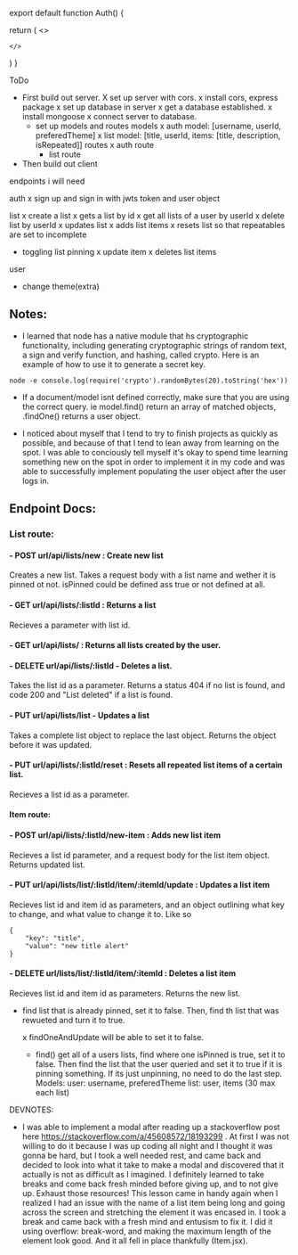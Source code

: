 export default function Auth() {

return (
    <>

    </>
)
}

ToDo

- First build out server.
    X set up server with cors.
        x install cors, express package
    x set up database in server
        x get a database established.
        x install mongoose
        x connect server to database.
    - set up models and routes
        models
        x auth model: [username, userId, preferedTheme]
        x list model: [title, userId, items: [title, description, isRepeated]]
        routes
        x auth route
        - list route
- Then build out client

endpoints i will need

auth
x sign up and sign in with jwts token and user object

list
x create a list
x gets a list by id
x get all lists of a user by userId
x delete list by userId
x updates list
x adds list items
x resets list so that repeatables are set to incomplete
- toggling list pinning
x update item
x deletes list items

user
- change theme(extra)

## Notes:

- I learned that node has a native module that hs cryptographic functionality, including generating cryptographic strings of random text, a sign and verify function, and hashing, called crypto. Here is an example of how to use it to generate a secret key.

`node -e console.log(require('crypto').randomBytes(20).toString('hex'))`

- If a document/model isnt defined correctly, make sure that you are using the correct query. ie model.find() return an array of matched objects, .findOne() returns a user object.

- I noticed about myself that I tend to try to finish projects as quickly as possible, and because of that I tend to lean away from learning on the spot. I was able to conciously tell myself it's okay to spend time learning something new on the spot in order to implement it in my code and was able to successfully implement populating the user object after the user logs in.

## Endpoint Docs:

### List route:

#### - POST url/api/lists/new : Create new list

Creates a new list. Takes a request body with a list name and wether it is pinned ot not. isPinned could be defined ass true or not defined at all.

#### - GET url/api/lists/:listId : Returns a list

Recieves a parameter with list id.

#### - GET url/api/lists/ : Returns all lists created by the user.

#### - DELETE url/api/lists/:listId - Deletes a list.

Takes the list id as a parameter. Returns a status 404 if no list is found, and code 200 and "List deleted" if a list is found.

#### - PUT url/api/lists/list - Updates a list

Takes a complete list object to replace the last object. Returns the object before it was updated.

#### - PUT url/api/lists/:listId/reset : Resets all repeated list items of a certain list.

Recieves a list id as a parameter.

#### Item route:

#### - POST url/api/lists/:listId/new-item : Adds new list item

Recieves a list id parameter, and a request body for the list item object. Returns updated list.

#### - PUT url/api/lists/list/:listId/item/:itemId/update : Updates a list item

Recieves list id and item id as parameters, and an object outlining what key to change, and what value to change it to. Like so

```
{
    "key": "title",
    "value": "new title alert"
}
```

#### - DELETE url/lists/list/:listId/item/:itemId : Deletes a list item

Recieves list id and item id as parameters. Returns the new list.


- find list that is already pinned, set it to false. Then, find th list that was rewueted and turn it to true.

    x findOneAndUpdate will be able to set it to false. 
    - find() get all of a users lists, find where one isPinned is true, set it to false. Then find the list that the user queried and set it to true if it is pinning something. If its just unpinning, no need to do the last step.
Models:
user: username, preferedTheme
list: user, items (30 max each list)

DEVNOTES:

- I was able to implement a modal after reading up a stackoverflow post here https://stackoverflow.com/a/45608572/18193299 . At first I was not willing to do it because I was up coding all night and I thought it was gonna be hard, but I took a well needed rest, and came back and decided to look into what it take to make a modal and discovered that it actually is not as difficult as I imagined. I definitely learned to take breaks and come back fresh minded before giving up, and to not give up. Exhaust those resources! This lesson came in handy again when I realized I had an issue with the name of a list item being long and going across the screen and stretching the element it was encased in. I took a break and came back with a fresh mind and entusism to fix it. I did it using overflow: break-word, and making the maximum length of the element look good. And it all fell in place thankfully (Item.jsx).
